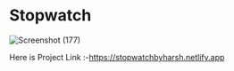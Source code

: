 
# Stopwatch
![Screenshot (177)](https://github.com/harshsinghmumbai/Stopwatch/assets/145204222/eaa29bfe-ba92-4785-83d0-d5a876a7d977)

Here is Project Link :-https://stopwatchbyharsh.netlify.app

